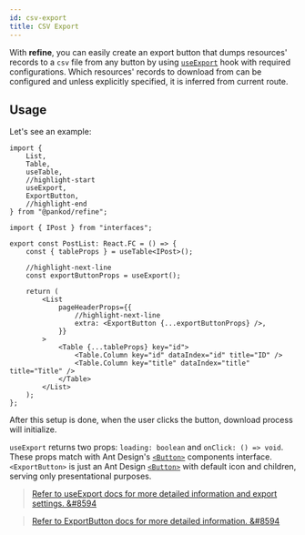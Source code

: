 ```yaml
---
id: csv-export
title: CSV Export
---
```


With **refine**, you can easily create an export button that dumps resources' records to a `csv` file from any button by using [`useExport`][useExport] hook with required configurations. Which resources' records to download from can be configured and unless explicitly specified, it is inferred from current route.

## Usage

Let's see an example:

```tsx title=""
import {
    List,
    Table,
    useTable,
    //highlight-start
    useExport,
    ExportButton,
    //highlight-end
} from "@pankod/refine";

import { IPost } from "interfaces";

export const PostList: React.FC = () => {
    const { tableProps } = useTable<IPost>();

    //highlight-next-line
    const exportButtonProps = useExport();

    return (
        <List
            pageHeaderProps={{
                //highlight-next-line
                extra: <ExportButton {...exportButtonProps} />,
            }}
        >
            <Table {...tableProps} key="id">
                <Table.Column key="id" dataIndex="id" title="ID" />
                <Table.Column key="title" dataIndex="title" title="Title" />
            </Table>
        </List>
    );
};
```

After this setup is done, when the user clicks the button, download process will initialize.

`useExport` returns two props: `loading: boolean` and `onClick: () => void`. These props match with Ant Design's [`<Button>`][Button] components interface. `<ExportButton>` is just an Ant Design [`<Button>`][Button] with default icon and children, serving only presentational purposes.

> [Refer to useExport docs for more detailed information and export settings. &#8594][useExport]

> [Refer to ExportButton docs for more detailed information. &#8594][ExportButton]

[Button]: https://ant.design/components/button/
[useExport]: api-references/hooks/import-export/useExport.md
[ExportButton]: api-references/components/buttons/export.md

